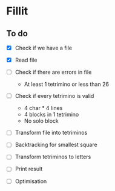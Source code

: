 # Fillit

## To do

- [x] Check if we have a file
- [x] Read file
- [ ] Check if there are errors in file
  - At least 1 tetrimino or less than 26
- [ ] Check if every tetrimino is valid
  - 4 char * 4 lines
  - 4 blocks in 1 tetrimino
  - No solo block
- [ ] Transform file into tetriminos
- [ ] Backtracking for smallest square
- [ ] Transform tetriminos to letters
- [ ] Print result

- [ ] Optimisation
